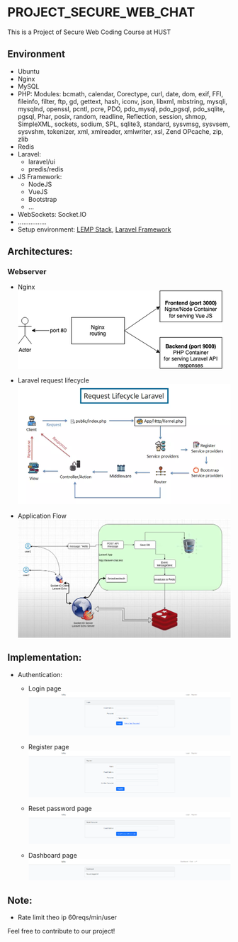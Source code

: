 # PROJECT_SECURE_WEB_CHAT
This is a Project of Secure Web Coding Course at HUST

## Environment
* Ubuntu
* Nginx
* MySQL
* PHP:
    Modules: bcmath, calendar, Corectype, curl, date, dom, exif, FFI, fileinfo, filter, ftp, gd, gettext, hash, iconv, json, libxml, mbstring, mysqli, mysqlnd, openssl, pcntl, pcre, PDO, pdo_mysql, pdo_pgsql, pdo_sqlite, pgsql, Phar, posix, random, readline, Reflection, session, shmop, SimpleXML, sockets, sodium, SPL, sqlite3, standard, sysvmsg, sysvsem,  sysvshm, tokenizer, xml, xmlreader, xmlwriter, xsl, Zend OPcache, zip, zlib
* Redis
* Laravel:
    * laravel/ui
    * predis/redis
* JS Framework:
    * NodeJS
    * VueJS
    * Bootstrap
    * ...
* WebSockets: Socket.IO
* ................
* Setup environment: [LEMP Stack](https://www.digitalocean.com/community/tutorials/how-to-install-linux-nginx-mysql-php-lemp-stack-on-ubuntu-20-04), [Laravel Framework](https://laravel.com/docs/11.x/deployment)


## Architectures:
### Webserver
* Nginx                           
![](./Assets/NginxProxy.png)

* Laravel request lifecycle
![](./Assets/Laravel.png)


* Application Flow
![Source: github.com/nguyentranchung](./Assets/AppFlow.png)

## Implementation:
* Authentication:
    * Login page
![Login page](./Assets/Login.png)

    * Register page
![Register page](./Assets/Register.png)

    * Reset password page
![ResetPassword page](./Assets/ResetPassword.png)

    * Dashboard page
![Dashboard page](./Assets/Dashboard.png)

## Note:
* Rate limit theo ip 60reqs/min/user


Feel free to contribute to our project!


